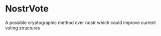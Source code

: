 # NostrVote
A possible cryptographic method over nostr which could improve current voting structures
